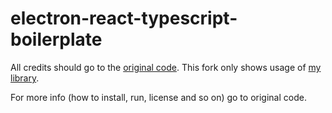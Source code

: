 # electron-react-typescript-boilerplate

All credits should go to the [original code](https://github.com/iRath96/electron-react-typescript-boilerplate). This fork only shows usage of [my library](https://github.com/apotap2/action_switcher). 

For more info (how to install, run, license and so on) go to original code.
